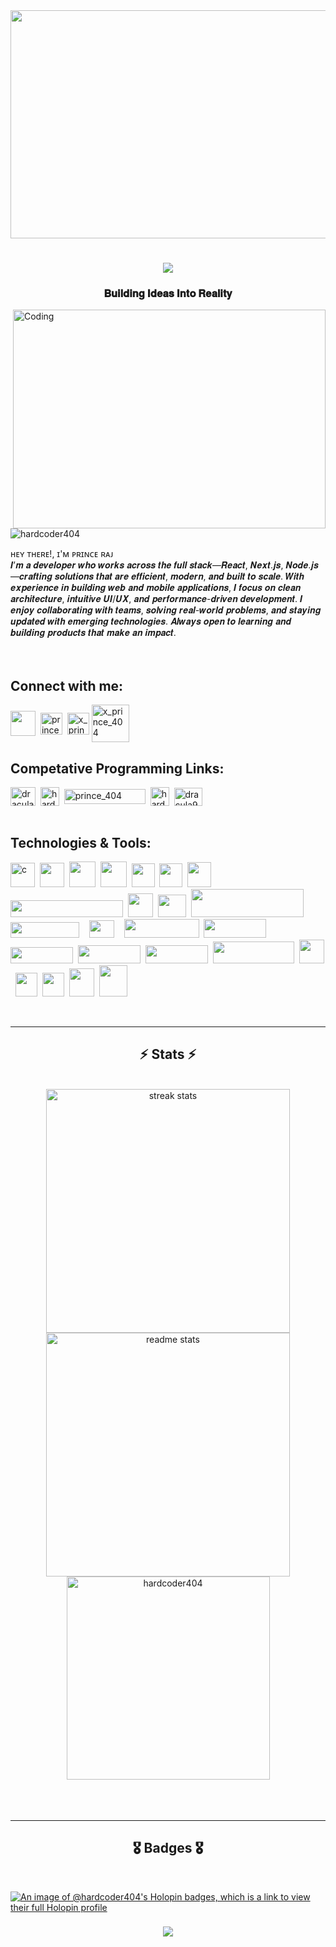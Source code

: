 <!---Banner---> 
<img width="1450" height="365"  src="https://github.com/user-attachments/assets/a30c4f39-7547-434d-8b62-0dfb2bfdb570" >


 <!---Banner k niche ka Text---> 
<h1 align="center"><img src="https://readme-typing-svg.herokuapp.com?font=Abril+Fatface&size=32&pause=1000&color=996d6d&background=33086700&random=false&width=435&lines=Hi+There!+I'm+Prince+Raj...;"/></h1>

<h3 align="center">𝐁𝐮𝐢𝐥𝐝𝐢𝐧𝐠 𝐈𝐝𝐞𝐚𝐬 𝐈𝐧𝐭𝐨 𝐑𝐞𝐚𝐥𝐢𝐭𝐲</h3>

<img align="right" alt="Coding" width="500" height ="350" src="https://cdn.dribbble.com/userupload/33219605/file/original-3e652baea723121800ca0068452af00e.gif">

<p align="left"> <img src="https://komarev.com/ghpvc/?username=hardcoder404&label=Profile%20views&color=0e75b6&style=flat" alt="hardcoder404" /> </p>
ʜᴇʏ ᴛʜᴇʀᴇ!, ɪ'ᴍ ᴘʀɪɴᴄᴇ ʀᴀᴊ <br/>𝑰’𝒎 𝒂 𝒅𝒆𝒗𝒆𝒍𝒐𝒑𝒆𝒓 𝒘𝒉𝒐 𝒘𝒐𝒓𝒌𝒔 𝒂𝒄𝒓𝒐𝒔𝒔 𝒕𝒉𝒆 𝒇𝒖𝒍𝒍 𝒔𝒕𝒂𝒄𝒌—𝑹𝒆𝒂𝒄𝒕, 𝑵𝒆𝒙𝒕.𝒋𝒔, 𝑵𝒐𝒅𝒆.𝒋𝒔—𝒄𝒓𝒂𝒇𝒕𝒊𝒏𝒈 𝒔𝒐𝒍𝒖𝒕𝒊𝒐𝒏𝒔 𝒕𝒉𝒂𝒕 𝒂𝒓𝒆 𝒆𝒇𝒇𝒊𝒄𝒊𝒆𝒏𝒕, 𝒎𝒐𝒅𝒆𝒓𝒏, 𝒂𝒏𝒅 𝒃𝒖𝒊𝒍𝒕 𝒕𝒐 𝒔𝒄𝒂𝒍𝒆.
𝑾𝒊𝒕𝒉 𝒆𝒙𝒑𝒆𝒓𝒊𝒆𝒏𝒄𝒆 𝒊𝒏 𝒃𝒖𝒊𝒍𝒅𝒊𝒏𝒈 𝒘𝒆𝒃 𝒂𝒏𝒅 𝒎𝒐𝒃𝒊𝒍𝒆 𝒂𝒑𝒑𝒍𝒊𝒄𝒂𝒕𝒊𝒐𝒏𝒔, 𝑰 𝒇𝒐𝒄𝒖𝒔 𝒐𝒏 𝒄𝒍𝒆𝒂𝒏 𝒂𝒓𝒄𝒉𝒊𝒕𝒆𝒄𝒕𝒖𝒓𝒆, 𝒊𝒏𝒕𝒖𝒊𝒕𝒊𝒗𝒆 𝑼𝑰/𝑼𝑿, 𝒂𝒏𝒅 𝒑𝒆𝒓𝒇𝒐𝒓𝒎𝒂𝒏𝒄𝒆-𝒅𝒓𝒊𝒗𝒆𝒏 𝒅𝒆𝒗𝒆𝒍𝒐𝒑𝒎𝒆𝒏𝒕. 𝑰 𝒆𝒏𝒋𝒐𝒚 𝒄𝒐𝒍𝒍𝒂𝒃𝒐𝒓𝒂𝒕𝒊𝒏𝒈 𝒘𝒊𝒕𝒉 𝒕𝒆𝒂𝒎𝒔, 𝒔𝒐𝒍𝒗𝒊𝒏𝒈 𝒓𝒆𝒂𝒍-𝒘𝒐𝒓𝒍𝒅 𝒑𝒓𝒐𝒃𝒍𝒆𝒎𝒔, 𝒂𝒏𝒅 𝒔𝒕𝒂𝒚𝒊𝒏𝒈 𝒖𝒑𝒅𝒂𝒕𝒆𝒅 𝒘𝒊𝒕𝒉 𝒆𝒎𝒆𝒓𝒈𝒊𝒏𝒈 𝒕𝒆𝒄𝒉𝒏𝒐𝒍𝒐𝒈𝒊𝒆𝒔. 𝑨𝒍𝒘𝒂𝒚𝒔 𝒐𝒑𝒆𝒏 𝒕𝒐 𝒍𝒆𝒂𝒓𝒏𝒊𝒏𝒈 𝒂𝒏𝒅 𝒃𝒖𝒊𝒍𝒅𝒊𝒏𝒈 𝒑𝒓𝒐𝒅𝒖𝒄𝒕𝒔 𝒕𝒉𝒂𝒕 𝒎𝒂𝒌𝒆 𝒂𝒏 𝒊𝒎𝒑𝒂𝒄𝒕.
</br></br></br>
<h2 align="left">Connect with me:</h2>
<p align="left">
<a href="https://twitter.com/princeraj404" target="blank"><img align="center" src="https://static.vecteezy.com/system/resources/previews/034/716/139/non_2x/x-new-twitter-logo-free-png.png" height="40" width="40" /></a>&nbsp
<a href="https://www.linkedin.com/in/prince404/" target="blank"><img align="center" src="https://upload.wikimedia.org/wikipedia/commons/thumb/8/81/LinkedIn_icon.svg/1200px-LinkedIn_icon.svg.png" alt="prince raj" height="35" width="35" /></a>&nbsp
<a href="https://www.instagram.com/x_prince_404/?next=%2F" target="blank"><img align="center" src="https://upload.wikimedia.org/wikipedia/commons/thumb/e/e7/Instagram_logo_2016.svg/2048px-Instagram_logo_2016.svg.png" alt="x_prince_404" height="35" width="35" /></a>
<a href="mailto:praj81232@gmail.com" target="blank"><img align="center" src="https://cdn.icon-icons.com/icons2/2642/PNG/512/google_mail_gmail_logo_icon_159346.png" alt="x_prince_404" height="60" width="60" /></a>

</br>
<h2 align="left">Competative Programming Links:</h2>
<p align="left">
<a href="https://www.codechef.com/users/hardcoder26" target="blank"><img align="center" src="https://avatars.githubusercontent.com/u/11960354?v=4" alt="dracula935" height="30" width="40" /></a>&nbsp
<a href="https://www.hackerrank.com/profile/HardCoder404" target="blank"><img align="center" src="https://upload.wikimedia.org/wikipedia/commons/thumb/4/40/HackerRank_Icon-1000px.png/800px-HackerRank_Icon-1000px.png" alt="hardcoder404" height="30" width="30" /></a>&nbsp
<a href="https://codeforces.com/profile/prince_404" target="blank"><img align="center" src="https://upload.wikimedia.org/wikipedia/commons/thumb/b/b1/Codeforces_logo.svg/2560px-Codeforces_logo.svg.png" alt="prince_404" height="24" width="130" /></a>&nbsp
<a href="https://leetcode.com/HardCoder404/" target="blank"><img align="center" src="https://cdn.iconscout.com/icon/free/png-256/free-leetcode-3628885-3030025.png" alt="hardcoder404" height="30" width="30" /></a>&nbsp
<a href="https://auth.geeksforgeeks.org/user/dracula935/practice" target="blank"><img align="center" src="https://media.geeksforgeeks.org/wp-content/uploads/20210224040124/JSBinCollaborativeJavaScriptDebugging6-300x160.png" alt="dracula935" height="29" width="45" /></a>
</br></br>
<h2 align="left">Technologies & Tools:</h2>
<p align="left"> 
 <a href="https://www.cprogramming.com/" target="_blank" rel="noreferrer"> <img src="https://upload.wikimedia.org/wikipedia/commons/thumb/1/18/C_Programming_Language.svg/926px-C_Programming_Language.svg.png" 
    alt="c" width="39" height="39"/></a>&nbsp
 <a href="https://www.w3schools.com/cpp/" target="_blank" rel="noreferrer"><img src="https://brandslogos.com/wp-content/uploads/images/c-logo.png" width="39" height="39"/></a>&nbsp
 <a href="https://www.w3schools.com/html/" target="_blank" rel="noreferrer"><img src="https://cdn-icons-png.flaticon.com/512/919/919827.png" width="42" height="41"/></a>&nbsp
 <a href="https://www.w3schools.com/css/" target="_blank" rel="noreferrer"><img src="https://billing.flourisense.in/wp-content/uploads/2022/11/css3.png" width="42" height="41"/></a>&nbsp
 <a href="https://www.geeksforgeeks.org/javascript/" target="_blank" rel="noreferrer"><img src="https://cdn-icons-png.flaticon.com/512/5968/5968292.png" width="37" height="38"/></a>&nbsp
 <a href="https://react.dev/learn" target="_blank" rel="noreferrer"><img src="https://cdn.worldvectorlogo.com/logos/react-1.svg" width="37" height="38"/></a>&nbsp
<a href="https://nextjs.org/docs" target="_blank" rel="noreferrer"><img src="https://img.icons8.com/color/512/nextjs.png" width="38" height="40"/></a>&nbsp
 <a href="https://tailwindcss.com/docs/installations" target="_blank" rel="noreferrer"><img src="https://upload.wikimedia.org/wikipedia/commons/thumb/9/95/Tailwind_CSS_logo.svg/1024px-Tailwind_CSS_logo.svg.png" width="180" height="27"/></a>&nbsp
 <a href="https://www.typescriptlang.org/docs/handbook/typescript-from-scratch.html" target="_blank" rel="noreferrer"><img src="https://upload.wikimedia.org/wikipedia/commons/thumb/4/4c/Typescript_logo_2020.svg/1200px-Typescript_logo_2020.svg.png" width="40" height="38"/></a>&nbsp
 <a href="https://getbootstrap.com/docs/5.3/getting-started/introduction/" target="_blank" rel="noreferrer"><img src="https://upload.wikimedia.org/wikipedia/commons/b/b2/Bootstrap_logo.svg" width="45" height="36"/></a>&nbsp
 <a href="https://www.mongodb.com/" target="_blank" rel="noreferrer"><img src="https://upload.wikimedia.org/wikipedia/commons/thumb/9/93/MongoDB_Logo.svg/2560px-MongoDB_Logo.svg.png" width="180" height="45"/></a>&nbsp
<a href="https://vercel.com/hardcoder404s-projects" target="_blank" rel="noreferrer"><img src="https://upload.wikimedia.org/wikipedia/commons/thumb/5/5e/Vercel_logo_black.svg/2560px-Vercel_logo_black.svg.png" width="110" height="25"/></a>&nbsp &nbsp
 <a href="https://mui.com/" target="_blank" rel="noreferrer"><img src="https://upload.wikimedia.org/wikipedia/commons/thumb/9/93/Amazon_Web_Services_Logo.svg/1200px-Amazon_Web_Services_Logo.svg.png" width="40" height="28"/></a>&nbsp &nbsp
<a href="https://redux-toolkit.js.org/introduction/getting-started" target="_blank" rel="noreferrer"><img src="https://upload.wikimedia.org/wikipedia/commons/3/30/Redux_Logo.png" width="120" height="30"/></a>&nbsp
 <a href="https://www.postman.com/" target="_blank" rel="noreferrer"><img src="https://upload.wikimedia.org/wikipedia/commons/c/c2/Postman_%28software%29.png" width="100" height="30"/></a>&nbsp
 <a href="https://nodejs.org/docs/latest/api/" target="_blank" rel="noreferrer"><img src="https://upload.wikimedia.org/wikipedia/commons/thumb/7/7e/Node.js_logo_2015.svg/2560px-Node.js_logo_2015.svg.png" width="100" height="26"/></a>&nbsp
<a href="https://expressjs.com/en/starter/installing.html" target="_blank" rel="noreferrer"><img src="https://redberries.ae/wp-content/uploads/2023/06/express-js.png" width="100" height="29"/></a>&nbsp
<a href="https://firebase.google.com/docs/android/setup" target="_blank" rel="noreferrer"><img src="https://i0.wp.com/randomnerdtutorials.com/wp-content/uploads/2021/09/Firebase-Logo.png?resize=750%2C196&quality=100&strip=all&ssl=1" width="100" height="29"/></a>&nbsp
 <a href="https://reactnative.dev/docs/environment-setup" target="_blank" rel="noreferrer"><img src="https://cdn.buttercms.com/S6sfpy7OT3yBokvhGo09" width="130" height="35"/></a>&nbsp
<a href="https://www.postgresql.org/docs/" target="_blank" rel="noreferrer"><img src="https://static-00.iconduck.com/assets.00/postgresql-icon-1987x2048-v2fkmdaw.png" width="40" height="38"/></a>&nbsp
<a href="https://www.w3schools.com/sql/" target="_blank" rel="noreferrer"><img src="https://encrypted-tbn0.gstatic.com/images?q=tbn:ANd9GcRwuqWn7rCVhqZ_pSlxwVUzlZtFWaOMdbm28A&s" width="35" height="38"/></a>&nbsp
<a href="https://redis.io/docs/latest/" target="_blank" rel="noreferrer"><img src="https://www.svgrepo.com/show/303460/redis-logo.svg" width="35" height="38"/></a>&nbsp
 <a href="https://docs.docker.com/" target="_blank" rel="noreferrer"><img src="https://cdn4.iconfinder.com/data/icons/logos-and-brands/512/97_Docker_logo_logos-512.png" width="40" height="45"/></a>&nbsp
  <a href="https://docs.npmjs.com/" target="_blank" rel="noreferrer"><img src="https://upload.wikimedia.org/wikipedia/commons/d/db/Npm-logo.svg" width="45" height="50"/></a>&nbsp

</p>
</br>
</div>
<hr/>
<h2 align="center">⚡ Stats ⚡</h2>
<br>
<div align=center>

<img width=390 src="https://streak-stats.demolab.com/?user=hardcoder404&count_private=true&theme=react&border_radius=20" alt="streak stats"/>    
 <img width=390 src="https://github-readme-stats.vercel.app/api?username=hardcoder404&count_private=true&show_icons=true&locale=en&theme=react&rank_icon=github&border_radius=20" alt="readme stats" />
<img width=325 align="center" src="https://github-readme-stats.vercel.app/api/top-langs?username=hardcoder404&show_icons=true&locale=en&layout=compact&theme=react&border_radius=10&size_weight=0.7&count_weight=0.7" alt="hardcoder404" />
</div>
<br/><br/></br>
<hr/>
<h2 align="center">🎖️ Badges 🎖️</h2>
<br>

[![An image of @hardcoder404's Holopin badges, which is a link to view their full Holopin profile](https://holopin.me/hardcoder404)](https://holopin.io/@hardcoder404)


<h3 align="center">
<img src="https://readme-typing-svg.herokuapp.com/?font=Righteous&size=35&color=615959&center=true&vCenter=true&width=1400&height=110&duration=4000&lines=Thanks+for+visiting!+Contact+me+via+LinkedIn!+I'm+always+down+to+collab+...;" />
</h3>


